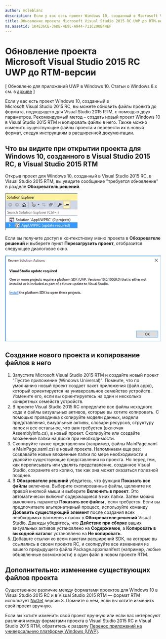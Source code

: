 ```yaml
---
author: mcleblanc
description: Если у вас есть проект Windows 10, созданный в Microsoft Visual Studio 2015 RC, вы можете обновить файлы проекта до формата, подходящего для Visual Studio 2015 RTM, с помощью двух параметров.
title: Обновление проекта Microsoft Visual Studio 2015 RC UWP до RTM-версии
ms.assetid: 104E36CE-36DE-4E9C-A944-711C200B44EF
---
```


# Обновление проекта Microsoft Visual Studio 2015 RC UWP до RTM-версии

\[ Обновлено для приложений UWP в Windows 10. Статьи о Windows 8.x см. в [архиве](http://go.microsoft.com/fwlink/p/?linkid=619132) \]

Если у вас есть проект Windows 10, созданный в Microsoft Visual Studio 2015 RC, вы можете обновить файлы проекта до формата, подходящего для Visual Studio 2015 RTM, с помощью двух параметров. Рекомендуемый метод – создать новый проект Windows 10 в Visual Studio 2015 RTM и копировать файлы в него. Также можно изменить существующие файлы проекта и перевести их в новый формат, следуя инструкциям в расширенной документации.

## Что вы видите при открытии проекта для Windows 10, созданного в Visual Studio 2015 RC, в Visual Studio 2015 RTM

Открыв проект для Windows 10, созданный в Visual Studio 2015 RC, в Visual Studio 2015 RTM, вы увидите сообщение "требуется обновление" в разделе **Обозреватель решений**.

![требуется обновление](images/vsrc-to-rtm/solution-explorer.png)

Если вы получите доступ к контекстному меню проекта в **Обозревателе решений** и выберете пункт **Перезагрузить проект**, отобразится следующее диалоговое окно.

![требуется обновление visual studio](images/vsrc-to-rtm/reload-project.png)

## Создание нового проекта и копирование файлов в него

1.  Запустите Microsoft Visual Studio 2015 RTM и создайте новый проект "Пустое приложение (Windows Universal)". Помните, что по умолчанию новый проект создает пакет приложения (файл appx), который ориентируется на универсальное семейство устройств. Измените его, если вы ориентируетесь на один и несколько конкретных семейств устройств.
2.  В проекте Visual Studio 2015 RC определите все файлы исходного кода и файлы визуальных активов, которые вы хотите копировать. С помощью проводника скопируйте модели данных, модели представления, визуальные активы, словари ресурсов, структуру папок и все остальное, что вам требуется (включая AssemblyInfo.cs), в новый проект. Скопируйте или создайте вложенные папки на диске при необходимости.
3.  Скопируйте также представления (например, файлы MainPage.xaml и MainPage.xaml.cs) в новый проекта. Напоминаем еще раз: создавайте новые вложенные папки по мере необходимости и удаляйте существующие представления из проекта. Но перед тем, как переписывать или удалять представление, созданное Visual Studio, сохраните его копию, так как она может оказаться полезной позднее.
4.  В **Обозревателе решений** убедитесь, что функция **Показать все файлы** включена. Выберите скопированные файлы, щелкните их правой кнопкой мыши и выберите **Включить в проект**. Это автоматически включит содержащиеся в них папки. Затем можно выключить параметр **Показать все файлы** , если требуется. Если вы предпочитаете альтернативный процесс, используйте команду **Добавить существующий элемент** после создания всех необходимых вложенных папок в **Обозревателе решений** Visual Studio. Дважды убедитесь, что **Действие при сборке** ваших визуальных активов установлено на **Содержимое**, а **Копировать в выходной каталог** установлено на **Не копировать**.
5.  Добавьте ссылки ко всем пакетам расширений SDK, на которые вы ссылались в своем проекте RC, и скопируйте все изменения из вашего предыдущего файла Package.appxmanifest (например, любые объявленные возможности) в один файл в новом проекте RTM.

## Дополнительно: изменение существующих файлов проекта

Существенное различие между форматами проектов для Windows 10 в Visual Studio 2015 RC и в Visual Studio 2015 RTM — формат RTM использует [NuGet](http://docs.nuget.org/) версии 3. Помните о нем, если вы хотите изменить свой проект вручную.

Если вы хотите изменить свой проект вручную или если вас интересуют различия между форматами проекта в Visual Studio 2015 RC и Visual Studio 2015 RTM, обратитесь к разделу [Перенос приложений на универсальную платформу Windows (UWP)](http://msdn.microsoft.com/library/mt148501.aspx).



<!--HONumber=May16_HO2-->


